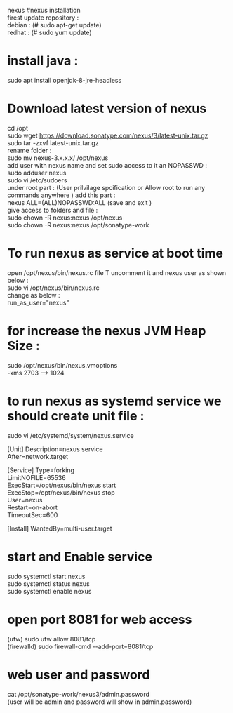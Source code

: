 nexus
#nexus installation <br>
firest update repository : <br>
debian : (# sudo apt-get update) <br>
redhat : (# sudo yum update) <br>

# install java :<br>
sudo apt install openjdk-8-jre-headless <br>

# Download latest version of nexus
cd /opt <br>
sudo wget https://download.sonatype.com/nexus/3/latest-unix.tar.gz <br>
sudo tar -zxvf latest-unix.tar.gz <br>
rename folder :<br>
sudo mv nexus-3.x.x.x/ /opt/nexus<br>
add user with nexus name and set sudo access to it an NOPASSWD : <br>
sudo adduser nexus <br>
sudo vi  /etc/sudoers <br>
under root part : (User prilvilage spcification or Allow root to run any commands anywhere  ) add this part : <br>
nexus ALL=(ALL)NOPASSWD:ALL (save and exit )<br>
give access to folders and file : <br>
sudo chown -R nexus:nexus /opt/nexus <br>
sudo chown -R nexus:nexus /opt/sonatype-work <br>
# To run nexus as service at boot time <br>
 open /opt/nexus/bin/nexus.rc file T uncomment it and nexus user as shown below : <br>
sudo vi /opt/nexus/bin/nexus.rc <br>
change as below : <br>
run_as_user="nexus"
# for increase the nexus JVM Heap Size : <br>
sudo /opt/nexus/bin/nexus.vmoptions <br>
-xms 2703 --> 1024 <br>
# to run nexus as systemd service we should create unit file :
sudo vi /etc/systemd/system/nexus.service

[Unit]
Description=nexus service <br>
After=network.target <br>
  
[Service]
Type=forking <br>
LimitNOFILE=65536 <br>
ExecStart=/opt/nexus/bin/nexus start <br>
ExecStop=/opt/nexus/bin/nexus stop <br>
User=nexus <br>
Restart=on-abort <br>
TimeoutSec=600 <br>
  
[Install]
WantedBy=multi-user.target <br>
# start and Enable service
sudo systemctl start nexus <br>
sudo systemctl status nexus <br>
sudo systemctl enable nexus <br>

# open port 8081 for web access 
(ufw) sudo ufw allow 8081/tcp  <br>
(firewalld) sudo firewall-cmd --add-port=8081/tcp <br>

# web user and password 
cat /opt/sonatype-work/nexus3/admin.password <br>
(user will be admin and password will show in admin.password) <br>











